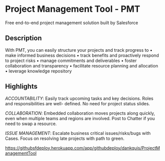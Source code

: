 # Project Management Tool - PMT

Free end-to-end project management solution built by Salesforce

## Description

With PMT, you can easily structure your projects and track progress to
• make informed business decisions
• track benefits and proactively respond to project risks
• manage commitments and deliverables
• foster collaboration and transparency
• facilitate resource planning and allocation
• leverage knowledge repository

## Highlights

*ACCOUNTABILITY*: Easily track upcoming tasks and key decisions. Roles and responsibilities are well- defined. No need for project status slides.

*COLLABORATION*: Embedded collaboration moves projects along quickly, even when multiple teams and regions are involved. Post to Chatter if you need to swap a resource.

*ISSUE MANAGEMENT*: Escalate business critical issues/risks/bugs with Cases. Focus on resolving late projects with path to green.

https://githubsfdeploy.herokuapp.com/app/githubdeploy/dankquis/ProjectManagementTool
